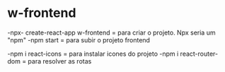 # w-frontend
-npx- create-react-app w-frontend = para criar o projeto. Npx seria um "npm"
-npm start = para subir o projeto frontend

-npm i react-icons = para instalar icones do projeto
-npm i react-router-dom = para resolver as rotas